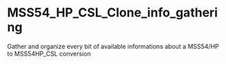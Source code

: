 # MSS54_HP_CSL_Clone_info_gathering
Gather and organize every bit of available informations about a MSS54/HP to MSS54HP_CSL conversion
